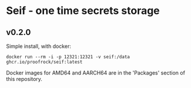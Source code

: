# Seif - one time secrets storage
## v0.2.0

Simple install, with docker:

`docker run --rm -i -p 12321:12321 -v seif:/data ghcr.io/proofrock/seif:latest`

Docker images for AMD64 and AARCH64 are in the 'Packages' section of this repository.
